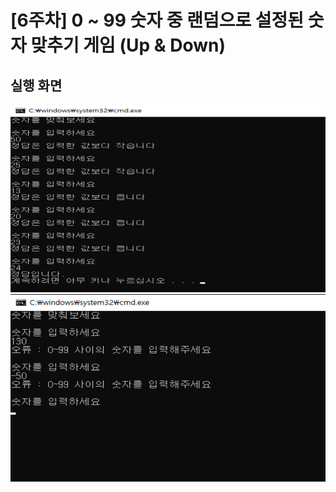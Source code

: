 # [6주차] 0 ~ 99 숫자 중 랜덤으로 설정된 숫자 맞추기 게임 (Up & Down)



## 실행 화면

<img src="/Images/week06_result1.png" width="600" height="300" />

<img src="/Images/week06_result2.png" width="600" height="300" />

